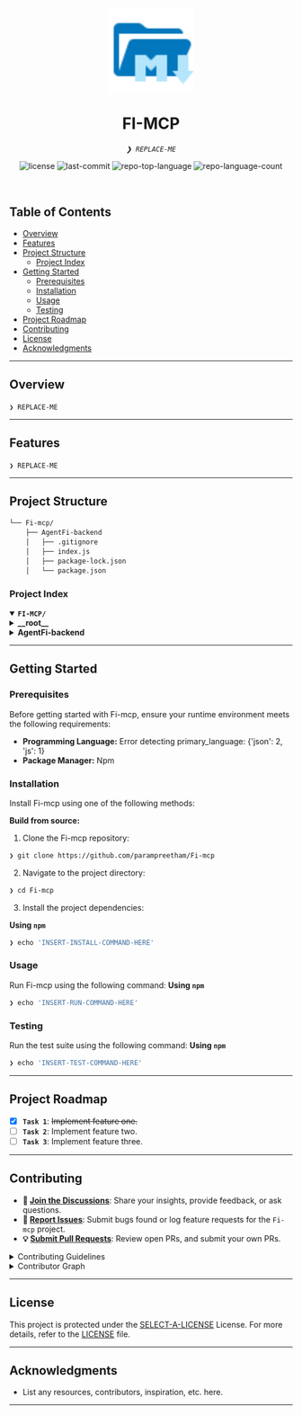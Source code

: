 <p align="center">
    <img src="https://raw.githubusercontent.com/PKief/vscode-material-icon-theme/ec559a9f6bfd399b82bb44393651661b08aaf7ba/icons/folder-markdown-open.svg" align="center" width="30%">
</p>
<p align="center"><h1 align="center">FI-MCP</h1></p>
<p align="center">
	<em><code>❯ REPLACE-ME</code></em>
</p>
<p align="center">
	<img src="https://img.shields.io/github/license/parampreetham/Fi-mcp?style=default&logo=opensourceinitiative&logoColor=white&color=0080ff" alt="license">
	<img src="https://img.shields.io/github/last-commit/parampreetham/Fi-mcp?style=default&logo=git&logoColor=white&color=0080ff" alt="last-commit">
	<img src="https://img.shields.io/github/languages/top/parampreetham/Fi-mcp?style=default&color=0080ff" alt="repo-top-language">
	<img src="https://img.shields.io/github/languages/count/parampreetham/Fi-mcp?style=default&color=0080ff" alt="repo-language-count">
</p>
<p align="center"><!-- default option, no dependency badges. -->
</p>
<p align="center">
	<!-- default option, no dependency badges. -->
</p>
<br>

##  Table of Contents

- [ Overview](#-overview)
- [ Features](#-features)
- [ Project Structure](#-project-structure)
  - [ Project Index](#-project-index)
- [ Getting Started](#-getting-started)
  - [ Prerequisites](#-prerequisites)
  - [ Installation](#-installation)
  - [ Usage](#-usage)
  - [ Testing](#-testing)
- [ Project Roadmap](#-project-roadmap)
- [ Contributing](#-contributing)
- [ License](#-license)
- [ Acknowledgments](#-acknowledgments)

---

##  Overview

<code>❯ REPLACE-ME</code>

---

##  Features

<code>❯ REPLACE-ME</code>

---

##  Project Structure

```sh
└── Fi-mcp/
    ├── AgentFi-backend
    │   ├── .gitignore
    │   ├── index.js
    │   ├── package-lock.json
    │   └── package.json
```


###  Project Index
<details open>
	<summary><b><code>FI-MCP/</code></b></summary>
	<details> <!-- __root__ Submodule -->
		<summary><b>__root__</b></summary>
		<blockquote>
			<table>
			</table>
		</blockquote>
	</details>
	<details> <!-- AgentFi-backend Submodule -->
		<summary><b>AgentFi-backend</b></summary>
		<blockquote>
			<table>
			<tr>
				<td><b><a href='https://github.com/parampreetham/Fi-mcp/blob/master/AgentFi-backend/package-lock.json'>package-lock.json</a></b></td>
				<td><code>❯ REPLACE-ME</code></td>
			</tr>
			<tr>
				<td><b><a href='https://github.com/parampreetham/Fi-mcp/blob/master/AgentFi-backend/index.js'>index.js</a></b></td>
				<td><code>❯ REPLACE-ME</code></td>
			</tr>
			<tr>
				<td><b><a href='https://github.com/parampreetham/Fi-mcp/blob/master/AgentFi-backend/package.json'>package.json</a></b></td>
				<td><code>❯ REPLACE-ME</code></td>
			</tr>
			</table>
		</blockquote>
	</details>
</details>

---
##  Getting Started

###  Prerequisites

Before getting started with Fi-mcp, ensure your runtime environment meets the following requirements:

- **Programming Language:** Error detecting primary_language: {'json': 2, 'js': 1}
- **Package Manager:** Npm


###  Installation

Install Fi-mcp using one of the following methods:

**Build from source:**

1. Clone the Fi-mcp repository:
```sh
❯ git clone https://github.com/parampreetham/Fi-mcp
```

2. Navigate to the project directory:
```sh
❯ cd Fi-mcp
```

3. Install the project dependencies:


**Using `npm`** &nbsp; [<img align="center" src="" />]()

```sh
❯ echo 'INSERT-INSTALL-COMMAND-HERE'
```




###  Usage
Run Fi-mcp using the following command:
**Using `npm`** &nbsp; [<img align="center" src="" />]()

```sh
❯ echo 'INSERT-RUN-COMMAND-HERE'
```


###  Testing
Run the test suite using the following command:
**Using `npm`** &nbsp; [<img align="center" src="" />]()

```sh
❯ echo 'INSERT-TEST-COMMAND-HERE'
```


---
##  Project Roadmap

- [X] **`Task 1`**: <strike>Implement feature one.</strike>
- [ ] **`Task 2`**: Implement feature two.
- [ ] **`Task 3`**: Implement feature three.

---

##  Contributing

- **💬 [Join the Discussions](https://github.com/parampreetham/Fi-mcp/discussions)**: Share your insights, provide feedback, or ask questions.
- **🐛 [Report Issues](https://github.com/parampreetham/Fi-mcp/issues)**: Submit bugs found or log feature requests for the `Fi-mcp` project.
- **💡 [Submit Pull Requests](https://github.com/parampreetham/Fi-mcp/blob/main/CONTRIBUTING.md)**: Review open PRs, and submit your own PRs.

<details closed>
<summary>Contributing Guidelines</summary>

1. **Fork the Repository**: Start by forking the project repository to your github account.
2. **Clone Locally**: Clone the forked repository to your local machine using a git client.
   ```sh
   git clone https://github.com/parampreetham/Fi-mcp
   ```
3. **Create a New Branch**: Always work on a new branch, giving it a descriptive name.
   ```sh
   git checkout -b new-feature-x
   ```
4. **Make Your Changes**: Develop and test your changes locally.
5. **Commit Your Changes**: Commit with a clear message describing your updates.
   ```sh
   git commit -m 'Implemented new feature x.'
   ```
6. **Push to github**: Push the changes to your forked repository.
   ```sh
   git push origin new-feature-x
   ```
7. **Submit a Pull Request**: Create a PR against the original project repository. Clearly describe the changes and their motivations.
8. **Review**: Once your PR is reviewed and approved, it will be merged into the main branch. Congratulations on your contribution!
</details>

<details closed>
<summary>Contributor Graph</summary>
<br>
<p align="left">
   <a href="https://github.com{/parampreetham/Fi-mcp/}graphs/contributors">
      <img src="https://contrib.rocks/image?repo=parampreetham/Fi-mcp">
   </a>
</p>
</details>

---

##  License

This project is protected under the [SELECT-A-LICENSE](https://choosealicense.com/licenses) License. For more details, refer to the [LICENSE](https://choosealicense.com/licenses/) file.

---

##  Acknowledgments

- List any resources, contributors, inspiration, etc. here.

---
